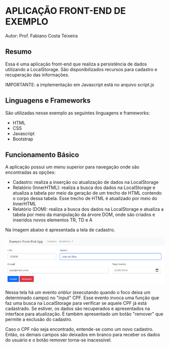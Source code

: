 # APLICAÇÃO FRONT-END DE EXEMPLO

Autor: Prof. Fabiano Costa Teixeira

## Resumo

Essa é uma aplicação front-end que realiza a persistência de dados utilizando a LocalStorage. São disponibilizados recursos para cadastro e recuperação das informações.

IMPORTANTE: a implementação em Javascript está no arquivo script.js

## Linguagens e Frameworks

São utilizadas nesse exemplo as seguintes linguagens e frameworks:
<ul>
  <li>HTML</li>
  <li>CSS</li>
  <li>Javascript</li>
  <li>Bootstrap</li>
</ul>

## Funcionamento Básico

A aplicação possui um menu superior para navegação onde são encontradas as opções:
<ul>
  <li>Cadastro: realiza a inserção ou atualização de dados na LocalStorage</li>
  <li>Relatório (InnerHTML): realiza a busca dos dados na LocalStorage e atualiza a tabela por meio da geração de um trecho de HTML contendo o corpo dessa tabela. Esse trecho de HTML é atualizado por meio do InnerHTML</li>
  <li>Relatório (DOM): realiza a busca dos dados na LocalStorage e atualiza a tabela por meio da manipulação da árvore DOM, onde são criados e inseridos novos elementos TR, TD e A</li>
</ul>
    
 Na imagem abaixo é apresentada a tela de cadastro.
 
 <img src="images/cadastro.png">
 
 Nessa tela há um evento <i>onblur</i> (executando quando o foco deixa um determinado campo) no "input" CPF. Esse evento invoca uma função que faz uma busca na LocalStorage para verificar se aquele CPF já está cadastrado. Se estiver, os dados são recuperados e apresentados na interface para atualização. É também apresentado um botão "remover" que permite a exclusão do cadastro.
 
 Caso o CPF não seja encontrado, entende-se como um novo cadastro. Então, os demais campos são deixados em branco para receber os dados do usuário e o botão remover torna-se inacessível.
